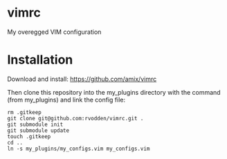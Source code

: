 # vimrc
My overegged VIM configuration

# Installation
Download and install: 
https://github.com/amix/vimrc

Then clone this repository into the my_plugins directory with the command (from my_plugins) and link the config file:

```
rm .gitkeep
git clone git@github.com:rvodden/vimrc.git .
git submodule init
git submodule update
touch .gitkeep
cd ..
ln -s my_plugins/my_configs.vim my_configs.vim
```
